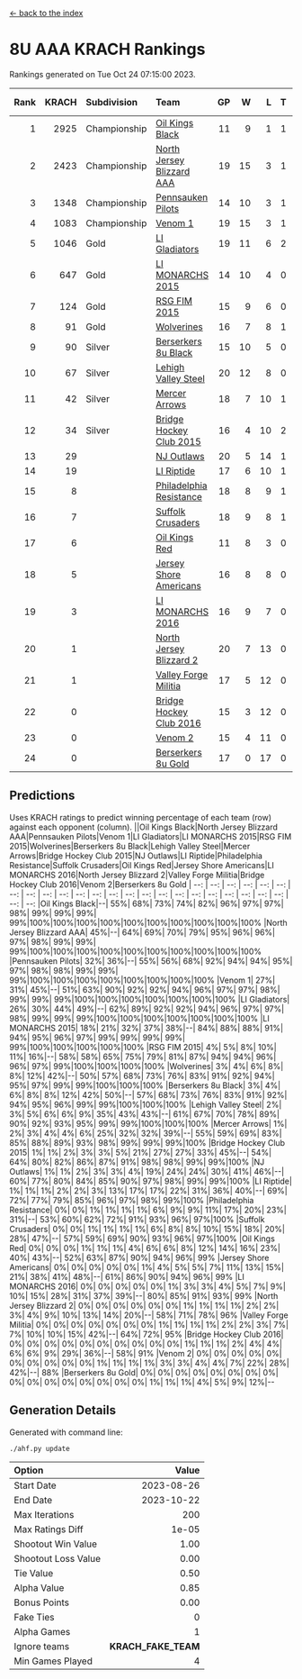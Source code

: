 [<- back to the index](readme.md)
# 8U AAA KRACH Rankings
Rankings generated on Tue Oct 24 07:15:00 2023.

Rank|KRACH|Subdivision|Team|GP|W|L|T|OTW|OTL|SoS|Exp Wins|Win Diff
---:|---:|:---|:---|---:|---:|---:|---:|---:|---:|---:|---:|---:
1|2925|Championship|[Oil Kings Black](https://gamesheetstats.com/seasons/3659/teams/140206/schedule)|11|9|1|1|1|0|589|10.3|-0.0
2|2423|Championship|[North Jersey Blizzard AAA](https://gamesheetstats.com/seasons/3659/teams/140205/schedule)|19|15|3|1|0|0|682|16.3|-0.0
3|1348|Championship|[Pennsauken Pilots](https://gamesheetstats.com/seasons/3659/teams/140208/schedule)|14|10|3|1|0|0|677|11.3|-0.0
4|1083|Championship|[Venom 1](https://gamesheetstats.com/seasons/3659/teams/140213/schedule)|19|15|3|1|1|1|548|16.3|-0.0
5|1046|Gold|[LI Gladiators](https://gamesheetstats.com/seasons/3659/teams/140201/schedule)|19|11|6|2|0|0|1137|12.8|-0.0
6|647|Gold|[LI MONARCHS 2015](https://gamesheetstats.com/seasons/3659/teams/140198/schedule)|14|10|4|0|0|0|584|10.8|-0.0
7|124|Gold|[RSG FIM 2015](https://gamesheetstats.com/seasons/3659/teams/140210/schedule)|15|9|6|0|0|1|470|9.8|-0.0
8|91|Gold|[Wolverines](https://gamesheetstats.com/seasons/3659/teams/140215/schedule)|16|7|8|1|0|0|646|8.3|-0.0
9|90|Silver|[Berserkers 8u Black](https://gamesheetstats.com/seasons/3659/teams/140192/schedule)|15|10|5|0|0|0|142|10.9|0.0
10|67|Silver|[Lehigh Valley Steel](https://gamesheetstats.com/seasons/3659/teams/140197/schedule)|20|12|8|0|1|0|435|12.9|0.0
11|42|Silver|[Mercer Arrows](https://gamesheetstats.com/seasons/3659/teams/140202/schedule)|18|7|10|1|2|0|451|8.4|0.0
12|34|Silver|[Bridge Hockey Club 2015](https://gamesheetstats.com/seasons/3659/teams/140194/schedule)|16|4|10|2|0|2|592|5.9|0.0
13|29||[NJ Outlaws](https://gamesheetstats.com/seasons/3659/teams/140203/schedule)|20|5|14|1|1|2|542|6.4|0.0
14|19||[LI Riptide](https://gamesheetstats.com/seasons/3659/teams/140200/schedule)|17|6|10|1|0|0|672|7.4|0.0
15|8||[Philadelphia Resistance](https://gamesheetstats.com/seasons/3659/teams/140209/schedule)|18|8|9|1|0|0|137|9.4|0.0
16|7||[Suffolk Crusaders](https://gamesheetstats.com/seasons/3659/teams/140211/schedule)|18|9|8|1|0|0|79|10.4|0.0
17|6||[Oil Kings Red](https://gamesheetstats.com/seasons/3659/teams/140207/schedule)|11|8|3|0|0|0|4|8.9|0.0
18|5||[Jersey Shore Americans](https://gamesheetstats.com/seasons/3659/teams/140196/schedule)|16|8|8|0|0|0|143|8.9|0.0
19|3||[LI MONARCHS 2016](https://gamesheetstats.com/seasons/3659/teams/140199/schedule)|16|9|7|0|1|0|15|9.9|0.0
20|1||[North Jersey Blizzard 2](https://gamesheetstats.com/seasons/3659/teams/140204/schedule)|20|7|13|0|1|1|19|7.9|0.0
21|1||[Valley Forge Militia](https://gamesheetstats.com/seasons/3659/teams/140212/schedule)|17|5|12|0|0|1|132|5.9|0.0
22|0||[Bridge Hockey Club 2016](https://gamesheetstats.com/seasons/3659/teams/140195/schedule)|15|3|12|0|0|0|12|3.9|0.0
23|0||[Venom 2](https://gamesheetstats.com/seasons/3659/teams/140214/schedule)|15|4|11|0|0|0|6|4.9|0.0
24|0||[Berserkers 8u Gold](https://gamesheetstats.com/seasons/3659/teams/140193/schedule)|17|0|17|0|0|0|3|0.9|0.0

## Predictions
Uses KRACH ratings to predict winning percentage of each team (row) against each opponent (column).
||Oil Kings Black|North Jersey Blizzard AAA|Pennsauken Pilots|Venom 1|LI Gladiators|LI MONARCHS 2015|RSG FIM 2015|Wolverines|Berserkers 8u Black|Lehigh Valley Steel|Mercer Arrows|Bridge Hockey Club 2015|NJ Outlaws|LI Riptide|Philadelphia Resistance|Suffolk Crusaders|Oil Kings Red|Jersey Shore Americans|LI MONARCHS 2016|North Jersey Blizzard 2|Valley Forge Militia|Bridge Hockey Club 2016|Venom 2|Berserkers 8u Gold
| --: | --: | --: | --: | --: | --: | --: | --: | --: | --: | --: | --: | --: | --: | --: | --: | --: | --: | --: | --: | --: | --: | --: | --: | --: 
|Oil Kings Black|--| 55%| 68%| 73%| 74%| 82%| 96%| 97%| 97%| 98%| 99%| 99%| 99%| 99%|100%|100%|100%|100%|100%|100%|100%|100%|100%|100%
|North Jersey Blizzard AAA| 45%|--| 64%| 69%| 70%| 79%| 95%| 96%| 96%| 97%| 98%| 99%| 99%| 99%|100%|100%|100%|100%|100%|100%|100%|100%|100%|100%
|Pennsauken Pilots| 32%| 36%|--| 55%| 56%| 68%| 92%| 94%| 94%| 95%| 97%| 98%| 98%| 99%| 99%| 99%|100%|100%|100%|100%|100%|100%|100%|100%
|Venom 1| 27%| 31%| 45%|--| 51%| 63%| 90%| 92%| 92%| 94%| 96%| 97%| 97%| 98%| 99%| 99%| 99%|100%|100%|100%|100%|100%|100%|100%
|LI Gladiators| 26%| 30%| 44%| 49%|--| 62%| 89%| 92%| 92%| 94%| 96%| 97%| 97%| 98%| 99%| 99%| 99%|100%|100%|100%|100%|100%|100%|100%
|LI MONARCHS 2015| 18%| 21%| 32%| 37%| 38%|--| 84%| 88%| 88%| 91%| 94%| 95%| 96%| 97%| 99%| 99%| 99%| 99%| 99%|100%|100%|100%|100%|100%
|RSG FIM 2015|  4%|  5%|  8%| 10%| 11%| 16%|--| 58%| 58%| 65%| 75%| 79%| 81%| 87%| 94%| 94%| 96%| 96%| 97%| 99%|100%|100%|100%|100%
|Wolverines|  3%|  4%|  6%|  8%|  8%| 12%| 42%|--| 50%| 57%| 68%| 73%| 76%| 83%| 91%| 92%| 94%| 95%| 97%| 99%| 99%|100%|100%|100%
|Berserkers 8u Black|  3%|  4%|  6%|  8%|  8%| 12%| 42%| 50%|--| 57%| 68%| 73%| 76%| 83%| 91%| 92%| 94%| 95%| 96%| 99%| 99%|100%|100%|100%
|Lehigh Valley Steel|  2%|  3%|  5%|  6%|  6%|  9%| 35%| 43%| 43%|--| 61%| 67%| 70%| 78%| 89%| 90%| 92%| 93%| 95%| 99%| 99%|100%|100%|100%
|Mercer Arrows|  1%|  2%|  3%|  4%|  4%|  6%| 25%| 32%| 32%| 39%|--| 55%| 59%| 69%| 83%| 85%| 88%| 89%| 93%| 98%| 99%| 99%| 99%|100%
|Bridge Hockey Club 2015|  1%|  1%|  2%|  3%|  3%|  5%| 21%| 27%| 27%| 33%| 45%|--| 54%| 64%| 80%| 82%| 86%| 87%| 91%| 98%| 98%| 99%| 99%|100%
|NJ Outlaws|  1%|  1%|  2%|  3%|  3%|  4%| 19%| 24%| 24%| 30%| 41%| 46%|--| 60%| 77%| 80%| 84%| 85%| 90%| 97%| 98%| 99%| 99%|100%
|LI Riptide|  1%|  1%|  1%|  2%|  2%|  3%| 13%| 17%| 17%| 22%| 31%| 36%| 40%|--| 69%| 72%| 77%| 79%| 85%| 96%| 97%| 98%| 99%|100%
|Philadelphia Resistance|  0%|  0%|  1%|  1%|  1%|  1%|  6%|  9%|  9%| 11%| 17%| 20%| 23%| 31%|--| 53%| 60%| 62%| 72%| 91%| 93%| 96%| 97%|100%
|Suffolk Crusaders|  0%|  0%|  1%|  1%|  1%|  1%|  6%|  8%|  8%| 10%| 15%| 18%| 20%| 28%| 47%|--| 57%| 59%| 69%| 90%| 93%| 96%| 97%|100%
|Oil Kings Red|  0%|  0%|  0%|  1%|  1%|  1%|  4%|  6%|  6%|  8%| 12%| 14%| 16%| 23%| 40%| 43%|--| 52%| 63%| 87%| 90%| 94%| 96%| 99%
|Jersey Shore Americans|  0%|  0%|  0%|  0%|  0%|  1%|  4%|  5%|  5%|  7%| 11%| 13%| 15%| 21%| 38%| 41%| 48%|--| 61%| 86%| 90%| 94%| 96%| 99%
|LI MONARCHS 2016|  0%|  0%|  0%|  0%|  0%|  1%|  3%|  3%|  4%|  5%|  7%|  9%| 10%| 15%| 28%| 31%| 37%| 39%|--| 80%| 85%| 91%| 93%| 99%
|North Jersey Blizzard 2|  0%|  0%|  0%|  0%|  0%|  0%|  1%|  1%|  1%|  1%|  2%|  2%|  3%|  4%|  9%| 10%| 13%| 14%| 20%|--| 58%| 71%| 78%| 96%
|Valley Forge Militia|  0%|  0%|  0%|  0%|  0%|  0%|  0%|  1%|  1%|  1%|  1%|  2%|  2%|  3%|  7%|  7%| 10%| 10%| 15%| 42%|--| 64%| 72%| 95%
|Bridge Hockey Club 2016|  0%|  0%|  0%|  0%|  0%|  0%|  0%|  0%|  0%|  0%|  1%|  1%|  1%|  2%|  4%|  4%|  6%|  6%|  9%| 29%| 36%|--| 58%| 91%
|Venom 2|  0%|  0%|  0%|  0%|  0%|  0%|  0%|  0%|  0%|  0%|  1%|  1%|  1%|  1%|  3%|  3%|  4%|  4%|  7%| 22%| 28%| 42%|--| 88%
|Berserkers 8u Gold|  0%|  0%|  0%|  0%|  0%|  0%|  0%|  0%|  0%|  0%|  0%|  0%|  0%|  0%|  0%|  0%|  1%|  1%|  1%|  4%|  5%|  9%| 12%|--

## Generation Details

Generated with command line:
```
./ahf.py update
```

| Option | Value |
| :----- | ----: |
| Start Date | 2023-08-26 |
| End Date | 2023-10-22 |
| Max Iterations | 200 |
| Max Ratings Diff | 1e-05 |
| Shootout Win Value | 1.00 |
| Shootout Loss Value | 0.00 |
| Tie Value | 0.50 |
| Alpha Value | 0.85 |
| Bonus Points | 0.00 |
| Fake Ties | 0 |
| Alpha Games | 1 |
| Ignore teams | __KRACH_FAKE_TEAM__ |
| Min Games Played | 4 |

